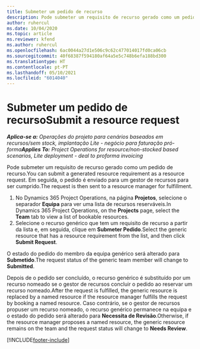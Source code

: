 ```yaml
---
title: Submeter um pedido de recurso
description: Pode submeter um requisito de recurso gerado como um pedido de recurso. Em seguida, o pedido é enviado para um gestor de recursos para ser cumprido.
author: ruhercul
ms.date: 10/04/2020
ms.topic: article
ms.reviewer: kfend
ms.author: ruhercul
ms.openlocfilehash: 6ac0044a27d1e506c9c62c477014017fd0ca06cb
ms.sourcegitcommit: 40f68387f594180af64a5e5c748b6efa188bd300
ms.translationtype: HT
ms.contentlocale: pt-PT
ms.lasthandoff: 05/10/2021
ms.locfileid: "6014040"
---
```

# <a name="submit-a-resource-request"></a><span data-ttu-id="1ac3e-104">Submeter um pedido de recurso</span><span class="sxs-lookup"><span data-stu-id="1ac3e-104">Submit a resource request</span></span>

<span data-ttu-id="1ac3e-105">_**Aplica-se a:** Operações do projeto para cenários baseados em recursos/sem stock, implantação Lite - negócio para faturação pró-forma_</span><span class="sxs-lookup"><span data-stu-id="1ac3e-105">_**Applies To:** Project Operations for resource/non-stocked based scenarios, Lite deployment - deal to proforma invoicing_</span></span>

<span data-ttu-id="1ac3e-106">Pode submeter um requisito de recurso gerado como um pedido de recurso.</span><span class="sxs-lookup"><span data-stu-id="1ac3e-106">You can submit a generated resource requirement as a resource request.</span></span> <span data-ttu-id="1ac3e-107">Em seguida, o pedido é enviado para um gestor de recursos para ser cumprido.</span><span class="sxs-lookup"><span data-stu-id="1ac3e-107">The request is then sent to a resource manager for fulfillment.</span></span>

1. <span data-ttu-id="1ac3e-108">No Dynamics 365 Project Operations, na página **Projetos**, selecione o separador **Equipa** para ver uma lista de recursos reserváveis.</span><span class="sxs-lookup"><span data-stu-id="1ac3e-108">In Dynamics 365 Project Operations, on the **Projects** page, select the **Team** tab to view a list of bookable resources.</span></span> 
2. <span data-ttu-id="1ac3e-109">Selecione o recurso genérico que tem um requisito de recurso a partir da lista e, em seguida, clique em **Submeter Pedido**.</span><span class="sxs-lookup"><span data-stu-id="1ac3e-109">Select the generic resource that has a resource requirement from the list, and then click **Submit Request**.</span></span>

<span data-ttu-id="1ac3e-110">O estado do pedido do membro da equipa genérico será alterado para **Submetido**.</span><span class="sxs-lookup"><span data-stu-id="1ac3e-110">The request status of the generic team member will change to **Submitted**.</span></span>

<span data-ttu-id="1ac3e-111">Depois de o pedido ser concluído, o recurso genérico é substituído por um recurso nomeado se o gestor de recursos concluir o pedido ao reservar um recurso nomeado.</span><span class="sxs-lookup"><span data-stu-id="1ac3e-111">After the request is fulfilled, the generic resource is replaced by a named resource if the resource manager fulfills the request by booking a named resource.</span></span> <span data-ttu-id="1ac3e-112">Caso contrário, se o gestor de recursos propuser um recurso nomeado, o recurso genérico permanece na equipa e o estado do pedido será alterado para **Necessita de Revisão**.</span><span class="sxs-lookup"><span data-stu-id="1ac3e-112">Otherwise, if the resource manager proposes a named resource, the generic resource remains on the team and the request status will change to **Needs Review**.</span></span>


[!INCLUDE[footer-include](../includes/footer-banner.md)]